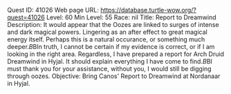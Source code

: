 Quest ID: 41026
Web page URL: https://database.turtle-wow.org/?quest=41026
Level: 60
Min Level: 55
Race: nil
Title: Report to Dreamwind
Description: It would appear that the Oozes are linked to surges of intense and dark magical powers. Lingering as an after effect to great magical energy itself. Perhaps this is a natural occurance, or something much deeper.$B$BIn truth, I cannot be certain if my evidence is correct, or if I am looking in the right area. Regardless, I have prepared a report for Arch Druid Dreamwind in Hyjal. It should explain everything I have come to find.$B$BI must thank you for your assistance, without you, I would still be digging through oozes.
Objective: Bring Canos' Report to Dreamwind at Nordanaar in Hyjal.
